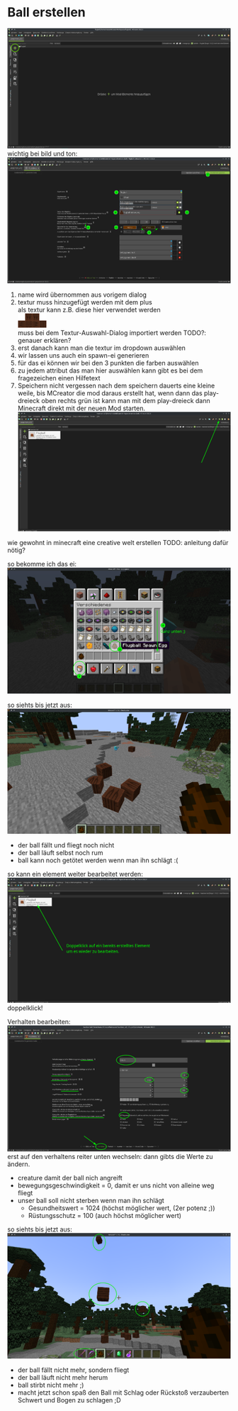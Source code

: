 # Ball erstellen
![](ide-start.png)
wichtig bei bild und ton:
![](lebewesen-erstellen-2-bild-ton.png)
1. name wird übernommen aus vorigem dialog
2. textur muss hinzugefügt werden mit dem plus  
als textur kann z.B. diese hier verwendet werden  
![ball textur](flugball-texture.png)  
muss bei dem Textur-Auswahl-Dialog importiert werden 
TODO?: genauer erklären?
3. erst danach kann man die textur im dropdown auswählen
4. wir lassen uns auch ein spawn-ei generieren
5. für das ei können wir bei den 3 punkten die farben auswählen
6. zu jedem attribut das man hier auswählen kann gibt es bei dem fragezeichen einen Hilfetext
7. Speichern nicht vergessen
nach dem speichern dauerts eine kleine weile, bis MCreator die mod daraus erstellt hat, wenn dann das play-dreieck oben rechts grün ist kann man mit dem play-dreieck dann Minecraft direkt mit der neuen Mod starten.
![play-dreieck](ide-start-play-dreieck.png)

wie gewohnt in minecraft eine creative welt erstellen
TODO: anleitung dafür nötig?

so bekomme ich das ei:
![wo ist das ei](ingame-wo-ist-das-spawn-ei.png)

so siehts bis jetzt aus:
![was wir bis jetzt haben](ingame-so-siehts-bis-jetzt-aus-0.png)
- der ball fällt und fliegt noch nicht
- der ball läuft selbst noch rum
- ball kann noch getötet werden wenn man ihn schlägt :(

so kann ein element weiter bearbeitet werden:
![element bearbeiten](ide-start-element-bearbeiten.png)
doppelklick!

Verhalten bearbeiten:
![verhalten einstellungen](lebewesen-erstellen-2-verhalten.png)
erst auf den verhaltens reiter unten wechseln:
dann gibts die Werte zu ändern.
- creature damit der ball nich angreift
- bewegungsgeschwindigkeit = 0, damit er uns nicht von alleine weg fliegt
- unser ball soll nicht sterben wenn man ihn schlägt
    - Gesundheitswert = 1024 (höchst möglicher wert, (2er potenz ;)) 
    - Rüstungsschutz = 100 (auch höchst möglicher wert)


so siehts bis jetzt aus:
![was wir bis jetzt haben](ingame-so-siehts-bis-jetzt-aus-1.png)
- der ball fällt nicht mehr, sondern fliegt
- der ball läuft nicht mehr herum
- ball stirbt nicht mehr ;)
- macht jetzt schon spaß den Ball mit Schlag oder Rückstoß verzauberten Schwert und Bogen zu schlagen ;D